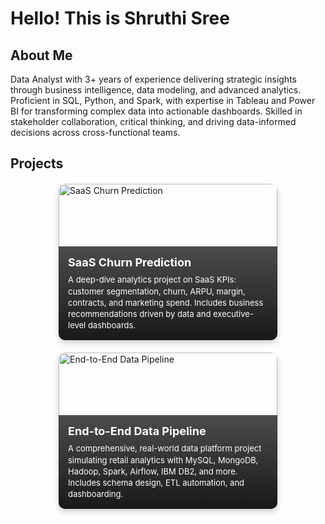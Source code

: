 # Hello! This is Shruthi Sree
## About Me
Data Analyst with 3+ years of experience delivering strategic insights through business intelligence, data modeling, and advanced analytics. Proficient in SQL, Python, and Spark, with expertise in Tableau and Power BI for transforming complex data into actionable dashboards. Skilled in stakeholder collaboration, critical thinking, and driving data-informed decisions across cross-functional teams.

## Projects

<div style="display: flex; flex-wrap: wrap; gap: 20px; justify-content: center; margin-top: 20px;">

  <!-- Project Card 1: SaaS Churn Prediction -->
  <div style="position: relative; width: 350px; height: 250px; overflow: hidden; border-radius: 10px; box-shadow: 0 4px 8px rgba(0,0,0,0.2); transition: transform 0.3s;">
    <a href="https://github.com/shruthisree1234/SaaS_Churn_Prediction" style="text-decoration: none; color: inherit;">
      <img src="https://via.placeholder.com/350x250/4A90E2/ffffff?text=SaaS+Churn+Prediction" alt="SaaS Churn Prediction" style="width: 100%; height: 100%; object-fit: cover;" />
      <div style="position: absolute; bottom: 0; left: 0; right: 0; background: linear-gradient(to top, rgba(0,0,0,0.9), rgba(0,0,0,0.7)); color: white; padding: 15px; transform: translateY(0); transition: transform 0.3s ease;">
        <h3 style="margin: 0 0 8px 0; font-size: 18px; font-weight: bold;">SaaS Churn Prediction</h3>
        <p style="margin: 0; font-size: 13px; line-height: 1.4;">A deep-dive analytics project on SaaS KPIs: customer segmentation, churn, ARPU, margin, contracts, and marketing spend. Includes business recommendations driven by data and executive-level dashboards.</p>
      </div>
    </a>
  </div>

  <!-- Project Card 2: End-to-End Data Pipeline -->
  <div style="position: relative; width: 350px; height: 250px; overflow: hidden; border-radius: 10px; box-shadow: 0 4px 8px rgba(0,0,0,0.2); transition: transform 0.3s;">
    <a href="https://github.com/shruthisree1234/Data-Engineering-End-End-Project" style="text-decoration: none; color: inherit;">
      <img src="https://via.placeholder.com/350x250/50C878/ffffff?text=Data+Pipeline+Project" alt="End-to-End Data Pipeline" style="width: 100%; height: 100%; object-fit: cover;" />
      <div style="position: absolute; bottom: 0; left: 0; right: 0; background: linear-gradient(to top, rgba(0,0,0,0.9), rgba(0,0,0,0.7)); color: white; padding: 15px; transform: translateY(0); transition: transform 0.3s ease;">
        <h3 style="margin: 0 0 8px 0; font-size: 18px; font-weight: bold;">End-to-End Data Pipeline</h3>
        <p style="margin: 0; font-size: 13px; line-height: 1.4;">A comprehensive, real-world data platform project simulating retail analytics with MySQL, MongoDB, Hadoop, Spark, Airflow, IBM DB2, and more. Includes schema design, ETL automation, and dashboarding.</p>
      </div>
    </a>
  </div>

</div>

<style>
  /* Hover effect to lift cards */
  div[style*="position: relative"][style*="width: 350px"]:hover {
    transform: translateY(-5px);
  }
</style>
